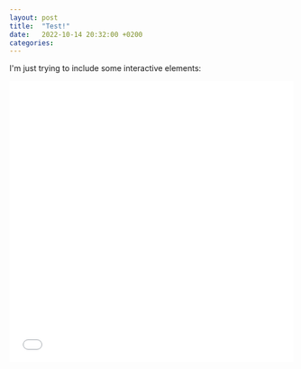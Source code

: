```yaml
---
layout: post
title:  "Test!"
date:   2022-10-14 20:32:00 +0200
categories: 
---
```


I'm just trying to include some interactive elements:

<!--- [Comments are Fun](https://p-mckenzie.github.io/2017/12/01/embedding-bokeh-with-github-pages/) --->

<iframe src="/flowers.html"
    sandbox="allow-same-origin allow-scripts"
    width="100%"
    height="500"
    scrolling="no"
    seamless="seamless"
    frameborder="0">
</iframe>
